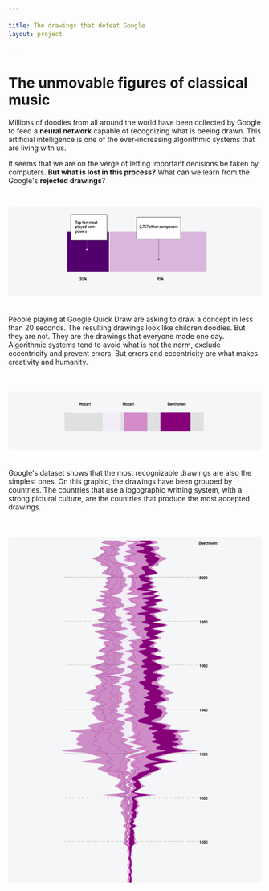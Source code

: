 ```yaml
---

title: The drawings that defeat Google
layout: project

---
```


# The unmovable figures of classical music

Millions of doodles from all around the world have been collected by Google to feed a **neural network** capable of recognizing what is beeing drawn. This artificial intelligence is one of the ever-increasing algorithmic systems that are living with us.

It seems that we are on the verge of letting important decisions be taken by computers. **But what is lost in this process?** What can we learn from the Google's **rejected drawings**?

  
<br/>

![](output_2.png)
<br/><br/><br/>
People playing at Google Quick Draw are asking to draw a concept in less than 20 seconds. The resulting drawings look like children doodles. But they are not. They are the drawings that everyone made one day.
Algorithmic systems tend to avoid what is not the norm, exclude eccentricity and prevent errors. But errors and eccentricity are what makes creativity and humanity.<br/><br/><br/><br/>
![](output_3.png)
<br/><br/><br/>Google's dataset shows that the most recognizable drawings are also the simplest ones. On this graphic, the drawings have been grouped by countries. The countries that use a logographic writting system, with a strong pictural culture, are the countries that produce the most accepted drawings.<br/><br/><br/><br/>
![](output_1.png)